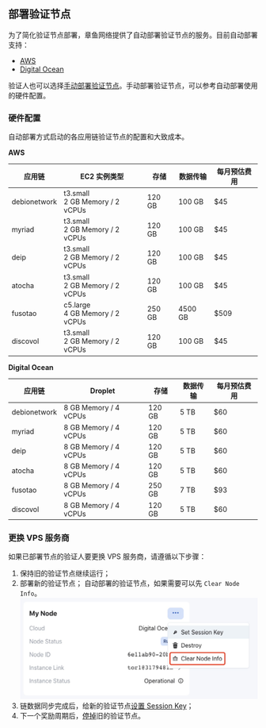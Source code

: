 ## 部署验证节点

为了简化验证节点部署，章鱼网络提供了自动部署验证节点的服务。目前自动部署支持：

* [AWS](./validator-deploy-aws.md)
* [Digital Ocean](./validator-deploy-do.md)

验证人也可以选择[手动部署验证节点](./validator-deploy-manually.md)。手动部署验证节点，可以参考自动部署使用的硬件配置。

### 硬件配置

自动部署方式启动的各应用链验证节点的配置和大致成本。

**AWS**

| 应用链 | EC2 实例类型  | 存储 | 数据传输 | 每月预估费用 |
|------|------|------|------|------|
| debionetwork | t3.small<br/>2 GB Memory / 2 vCPUs | 120 GB | 100 GB | $45 |
| myriad | t3.small<br/>2 GB Memory / 2 vCPUs | 120 GB | 100 GB | $45 |
| deip | t3.small<br/>2 GB Memory / 2 vCPUs | 120 GB | 100 GB | $45 |
| atocha | t3.small<br/>2 GB Memory / 2 vCPUs | 120 GB | 100 GB | $45 |
| fusotao | c5.large<br/>4 GB Memory / 2 vCPUs | 250 GB | 4500 GB | $509 |
| discovol | t3.small<br/>2 GB Memory / 2 vCPUs | 120 GB | 100 GB | $45 |

**Digital Ocean**

| 应用链 | Droplet  | 存储 | 数据传输 | 每月预估费用 |
|------|------|------|------|------|
| debionetwork | 8 GB Memory / 4 vCPUs | 120 GB | 5 TB | $60 |
| myriad | 8 GB Memory / 4 vCPUs | 120 GB | 5 TB | $60 |
| deip | 8 GB Memory / 4 vCPUs | 120 GB | 5 TB | $60 |
| atocha | 8 GB Memory / 4 vCPUs | 120 GB | 5 TB | $60 |
| fusotao | 8 GB Memory / 4 vCPUs  | 250 GB | 7 TB | $93 |
| discovol | 8 GB Memory / 4 vCPUs | 120 GB | 5 TB | $60 |

### 更换 VPS 服务商

如果已部署节点的验证人要更换 VPS 服务商，请遵循以下步骤：

1. 保持旧的验证节点继续运行；
2. 部署新的验证节点；
自动部署的验证节点，如果需要可以先 `Clear Node Info`。
![validator clear node info](../../images/maintain/validator_clear_nodeinfo.jpg)
3. 链数据同步完成后，给新的验证节点[设置 Session Key](./validator-register.md#设置-session-key)；
4. 下一个奖励周期后，[停掉](./validator-register.md#停止验证节点)旧的验证节点。

